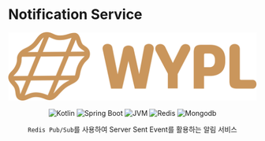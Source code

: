 # Notification Service

<img width="800" src="https://raw.githubusercontent.com/What-s-Your-Plan/repository-rule/main/image/logo.png" alt="logo" />

<div align="center">

![Kotlin](https://img.shields.io/badge/Kotlin-1.9.23-purple?logo=kotlin)
![Spring Boot](https://img.shields.io/badge/Spring%20Boot-3.2.5-brightgreen?logo=spring)
![JVM](https://img.shields.io/badge/JVM-Docker%20image%20amazoncorretto:17--alpine-blue?logo=docker)
![Redis](https://img.shields.io/badge/Redis-red?logo=redis)
![Mongodb](https://img.shields.io/badge/MongoDB-black?logo=mongodb)

</div>

<div align="center">

`Redis Pub/Sub`를 사용하여 Server Sent Event를 활용하는 알림 서비스

</div>